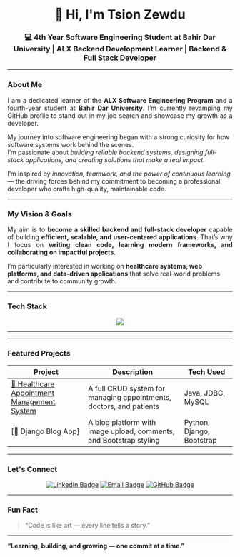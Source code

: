 <!-- 🌟 START OF GITHUB PROFILE README 🌟 -->

<h1 align="center">👋 Hi, I'm Tsion Zewdu</h1>

<h3 align="center">💻 4th Year Software Engineering Student at Bahir Dar University | ALX Backend Development Learner | Backend & Full Stack Developer</h3>

---

###  About Me

<p align="justify">
I am a dedicated learner of the <strong>ALX Software Engineering Program</strong> and a fourth-year student at <strong>Bahir Dar University</strong>.  
I’m currently revamping my GitHub profile to stand out in my job search and showcase my growth as a developer.  

My journey into software engineering began with a strong curiosity for how software systems work behind the scenes.  
I’m passionate about <em>building reliable backend systems, designing full-stack applications, and creating solutions that make a real impact</em>.  

I’m inspired by <em>innovation, teamwork, and the power of continuous learning</em> — the driving forces behind my commitment to becoming a professional developer who crafts high-quality, maintainable code.
</p>

---

###  My Vision & Goals

<p align="justify">
My aim is to <strong>become a skilled backend and full-stack developer</strong> capable of building <strong>efficient, scalable, and user-centered applications</strong>.  
That’s why I focus on <strong>writing clean code, learning modern frameworks, and collaborating on impactful projects</strong>.  

I’m particularly interested in working on <strong>healthcare systems, web platforms, and data-driven applications</strong> that solve real-world problems and contribute to community growth.
</p>

---

###  Tech Stack

<p align="center">
  <img src="https://skillicons.dev/icons?i=java,python,django,html,css,javascript,mysql,react,nodejs,git,github,vscode,linux" />
</p>

---

<!--###  My GitHub Stats

<p align="center">
  <img src="https://github-readme-stats.vercel.app/api?username=tsionzewdu&show_icons=true&theme=radical" alt="GitHub Stats" height="150" />
  <img src="https://github-readme-streak-stats.herokuapp.com/?user=tsionzewdu&theme=radical" alt="GitHub Streak" height="150" />
</p> -->

----

###  Featured Projects

| Project | Description | Tech Used |
|----------|--------------|------------|
| [🏥 Healthcare Appointment Management System](https://sites.google.com/view/tsionzewduzegeye/my-portfolio?authuser=0) <!--(https://github.com/tsionzewdu/Healthcare-System)-->| A full CRUD system for managing appointments, doctors, and patients | Java, JDBC, MySQL |
| [📝 Django Blog App]<!--(https://github.com/tsionzewdu/Django-Blog)--> | A blog platform with image upload, comments, and Bootstrap styling | Python, Django, Bootstrap |

---

###  Let's Connect

<p align="center">
  <a href="https://www.linkedin.com/in/tsion-zewdu-b3769633b/"><img src="https://img.shields.io/badge/LinkedIn-blue?logo=linkedin&logoColor=white" alt="LinkedIn Badge"/></a>
  <a href="mailto:tsionzewdu@example.com"><img src="https://img.shields.io/badge/Email-red?logo=gmail&logoColor=white" alt="Email Badge"/></a>
  <a href="https://github.com/tsion-zewdu"><img src="https://img.shields.io/badge/GitHub-black?logo=github&logoColor=white" alt="GitHub Badge"/></a>
</p>

---

###  Fun Fact

> “Code is like art — every line tells a story.”

---

 **“Learning, building, and growing — one commit at a time.”**  

<!-- 🌟 END OF GITHUB PROFILE README 🌟 -->
